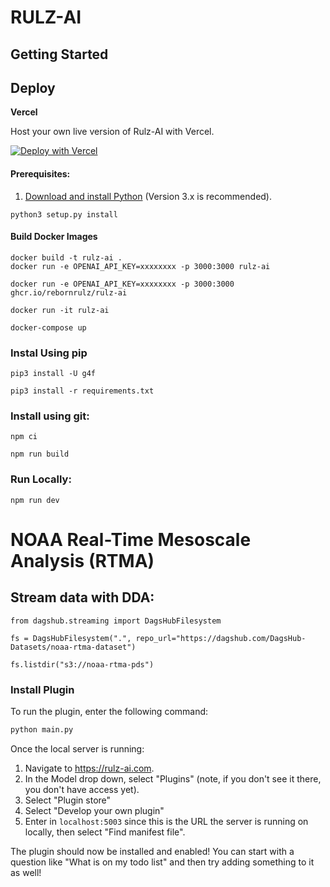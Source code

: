 # RULZ-AI

## Getting Started

## Deploy

**Vercel**

Host your own live version of Rulz-AI with Vercel.

[![Deploy with Vercel](https://vercel.com/button)](https://vercel.com/new/clone?repository-url=https%3A%2F%2Fgithub.com%2Frebornrulz%2Frulz-ai)

#### Prerequisites:
1. [Download and install Python](https://www.python.org/downloads/) (Version 3.x is recommended).
```
python3 setup.py install
```

#### Build Docker Images
```
docker build -t rulz-ai .
docker run -e OPENAI_API_KEY=xxxxxxxx -p 3000:3000 rulz-ai
```
```
docker run -e OPENAI_API_KEY=xxxxxxxx -p 3000:3000 ghcr.io/rebornrulz/rulz-ai
```
```
docker run -it rulz-ai
```
```
docker-compose up
```

### Instal Using pip
```
pip3 install -U g4f
```
```
pip3 install -r requirements.txt
```

### Install using git:
```
npm ci
```
```
npm run build
```

### Run Locally:
```
npm run dev
```

# NOAA Real-Time Mesoscale Analysis (RTMA)
## Stream data with DDA:
```
from dagshub.streaming import DagsHubFilesystem

fs = DagsHubFilesystem(".", repo_url="https://dagshub.com/DagsHub-Datasets/noaa-rtma-dataset")

fs.listdir("s3://noaa-rtma-pds")
```

### Install Plugin

To run the plugin, enter the following command:

```bash
python main.py
```

Once the local server is running:

1. Navigate to https://rulz-ai.com. 
2. In the Model drop down, select "Plugins" (note, if you don't see it there, you don't have access yet).
3. Select "Plugin store"
4. Select "Develop your own plugin"
5. Enter in `localhost:5003` since this is the URL the server is running on locally, then select "Find manifest file".

The plugin should now be installed and enabled! You can start with a question like "What is on my todo list" and then try adding something to it as well! 